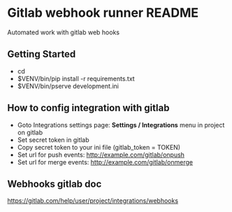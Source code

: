 Gitlab webhook runner README
==================
Automated work with gitlab web hooks

Getting Started
---------------

- cd <directory containing this file>
- $VENV/bin/pip install -r requirements.txt
- $VENV/bin/pserve development.ini

How to config integration with gitlab
---------------
- Goto Integrations settings page: <b>Settings / Integrations</b> menu in project on gitlab
- Set secret token in gitlab
- Copy secret token to your ini file (gitlab_token = TOKEN)
- Set url for push events: http://example.com/gitlab/onpush
- Set url for merge events: http://example.com/gitlab/onmerge

Webhooks gitlab doc
---------------
https://gitlab.com/help/user/project/integrations/webhooks